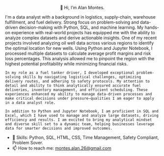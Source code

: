 <p style="text-align:center;">👋 Hi, I’m Alan Montes.</p>  
    I'm a data analyst with a background in logistics, supply-chain, warehouse fulfillment, and fuel delivery. Strong focus on problem-solving and data-driven decision-making with Python, SQL, and machine learning. My hands-on experience with real-world projects has equipped me with the ability to analyze complex datasets and derive actionable insights. One of my recent projects involved analyzing oil well data across various regions to identify the optimal location for new wells. Using Python and Jupyter Notebook, I processed multiple datasets to calculate average profit margins and risk loss percentages. This analysis allowed me to pinpoint the region with the highest potential profitability while minimizing financial risks.

    In my role as a fuel tanker driver, I developed exceptional problem-solving skills by navigating logistical challenges, optimizing delivery routes, and adhering to safety protocols. My attention to detail and ability to think analytically ensured accurate fuel deliveries, inventory management, and efficient scheduling. These experiences enhanced my ability to manage data-driven processes and make critical decisions under pressure—qualities I am eager to apply in a data analyst role.

    In addition to Python and Jupyter Notebook, I am proficient in SQL and Excel, which I have used to manage and analyze large datasets, driving efficiency and results. I am excited to bring my analytical mindset and diverse skill set to a dynamic team, helping businesses leverage data for smarter decisions and improved outcomes.
  
- 🌱 Skills: Python, SQL, HTML, CSS, Time Management, Safety Compliant, Problem Sover.
- 📫 How to reach me: montes.alan.26@gmail.com

<!---
montesalan26/montesalan26 is a ✨ special ✨ repository because its `README.md` (this file) appears on your GitHub profile.
You can click the Preview link to take a look at your changes.
--->
